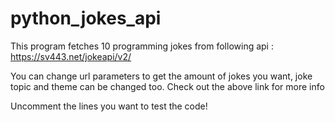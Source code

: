 # python_jokes_api

This program fetches 10 programming jokes from following api : https://sv443.net/jokeapi/v2/

You can change url parameters to get the amount of jokes you want, joke topic and theme can be changed too. Check out the above link for more info

Uncomment the lines you want to test the code!
